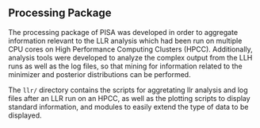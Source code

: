 ## Processing Package

The processing package of PISA was developed in order to aggregate
information relevant to the LLR analysis which had been run on
multiple CPU cores on High Performance Computing Clusters
(HPCC). Additionally, analysis tools were developed to analyze the
complex output from the LLH runs as well as the log files, so that
mining for information related to the minimizer and posterior
distributions can be performed.

The `llr/` directory contains the scripts for aggretating llr analysis
and log files after an LLR run on an HPCC, as well as the plotting
scripts to display standard information, and modules to easily extend
the type of data to be displayed.
